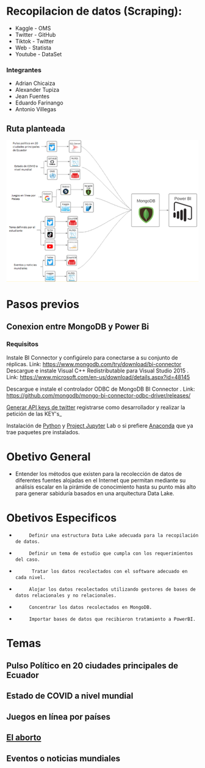 # Recopilacion de datos (Scraping):
- Kaggle       - OMS
- Twitter      - GitHub
- Tiktok       - Twitter
- Web          - Statista
- Youtube      - DataSet
     

### Integrantes
- Adrian Chicaiza
- Alexander Tupiza
- Jean Fuentes
- Eduardo Farinango
- Antonio Villegas

## Ruta planteada
![Ruta](https://raw.githubusercontent.com/AntonioVillegas13/TrabajoFinalAnalisisdeDatos/main/image.png)

# Pasos previos
## Conexion entre MongoDB y Power Bi
### Requisitos
Instale BI Connector y configúrelo para conectarse a su conjunto de réplicas.
Link: https://www.mongodb.com/try/download/bi-connector
Descargue e instale Visual C++ Redistributable para Visual Studio 2015 .
Link: https://www.microsoft.com/en-us/download/details.aspx?id=48145

Descargue e instale el controlador ODBC de MongoDB BI Connector .
Link: https://github.com/mongodb/mongo-bi-connector-odbc-driver/releases/

[Generar API keys de twitter](https://developer.twitter.com/en) registrarse como desarrollador y realizar la petición de las KEY's_

Instalación de [Python](https://www.python.org/) y [Project Jupyter](https://jupyter.org/) Lab o si prefiere [Anaconda](https://www.anaconda.com/products/individual) que ya trae paquetes pre instalados.


# Obetivo General
- Entender los métodos que existen para la recolección      de datos de diferentes fuentes alojadas en el Internet que permitan mediante su análisis escalar en la pirámide de conocimiento  hasta su punto más alto para generar sabiduría basados en una arquitectura Data Lake.	

# Obetivos Especificos
-          Definir una estructura Data Lake adecuada para la recopilación de datos.
-          Definir un tema de estudio que cumpla con los requerimientos del caso.
-           Tratar los datos recolectados con el software adecuado en cada nivel.
-          Alojar los datos recolectados utilizando gestores de bases de datos relacionales y no relacionales.
-          Concentrar los datos recolectados en MongoDB.
-          Importar bases de datos que recibieron tratamiento a PowerBI.

# Temas
## Pulso Político en 20 ciudades principales de Ecuador
## Estado de COVID a nivel mundial
## Juegos en línea por países
## [El aborto](https://github.com/AntonioVillegas13/TrabajoFinalAnalisisdeDatos/tree/4.-Tema-definido-por-el-estudiante)
## Eventos o noticias mundiales


